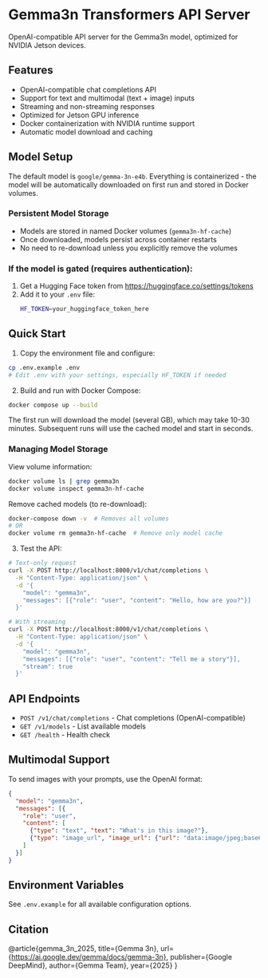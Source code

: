 # Gemma3n Transformers API Server

OpenAI-compatible API server for the Gemma3n model, optimized for NVIDIA Jetson devices.

## Features

- OpenAI-compatible chat completions API
- Support for text and multimodal (text + image) inputs
- Streaming and non-streaming responses
- Optimized for Jetson GPU inference
- Docker containerization with NVIDIA runtime support
- Automatic model download and caching

## Model Setup

The default model is `google/gemma-3n-e4b`. Everything is containerized - the model will be automatically downloaded on first run and stored in Docker volumes.

### Persistent Model Storage
- Models are stored in named Docker volumes (`gemma3n-hf-cache`)
- Once downloaded, models persist across container restarts
- No need to re-download unless you explicitly remove the volumes

### If the model is gated (requires authentication):
1. Get a Hugging Face token from https://huggingface.co/settings/tokens
2. Add it to your `.env` file:
   ```bash
   HF_TOKEN=your_huggingface_token_here
   ```

## Quick Start

1. Copy the environment file and configure:
```bash
cp .env.example .env
# Edit .env with your settings, especially HF_TOKEN if needed
```

2. Build and run with Docker Compose:
```bash
docker compose up --build
```

The first run will download the model (several GB), which may take 10-30 minutes. Subsequent runs will use the cached model and start in seconds.

### Managing Model Storage

View volume information:
```bash
docker volume ls | grep gemma3n
docker volume inspect gemma3n-hf-cache
```

Remove cached models (to re-download):
```bash
docker-compose down -v  # Removes all volumes
# OR
docker volume rm gemma3n-hf-cache  # Remove only model cache
```

3. Test the API:
```bash
# Text-only request
curl -X POST http://localhost:8000/v1/chat/completions \
  -H "Content-Type: application/json" \
  -d '{
    "model": "gemma3n",
    "messages": [{"role": "user", "content": "Hello, how are you?"}]
  }'

# With streaming
curl -X POST http://localhost:8000/v1/chat/completions \
  -H "Content-Type: application/json" \
  -d '{
    "model": "gemma3n",
    "messages": [{"role": "user", "content": "Tell me a story"}],
    "stream": true
  }'
```

## API Endpoints

- `POST /v1/chat/completions` - Chat completions (OpenAI-compatible)
- `GET /v1/models` - List available models
- `GET /health` - Health check

## Multimodal Support

To send images with your prompts, use the OpenAI format:

```json
{
  "model": "gemma3n",
  "messages": [{
    "role": "user",
    "content": [
      {"type": "text", "text": "What's in this image?"},
      {"type": "image_url", "image_url": {"url": "data:image/jpeg;base64,..."}}
    ]
  }]
}
```

## Environment Variables

See `.env.example` for all available configuration options.

## Citation

@article{gemma_3n_2025,
    title={Gemma 3n},
    url={https://ai.google.dev/gemma/docs/gemma-3n},
    publisher={Google DeepMind},
    author={Gemma Team},
    year={2025}
}
